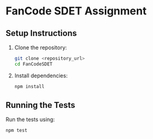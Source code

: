 # FanCode SDET Assignment

## Setup Instructions

1. Clone the repository:
    ```bash
    git clone <repository_url>
    cd FanCodeSDET
    ```

2. Install dependencies:
    ```bash
    npm install
    ```

## Running the Tests

Run the tests using:
```bash
npm test
